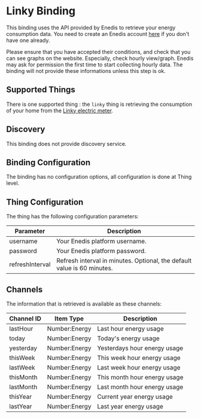 # Linky Binding

This binding uses the API provided by Enedis to retrieve your energy consumption data.
You need to create an Enedis account [here](https://espace-client-connexion.enedis.fr/auth/UI/Login?realm=particuliers) if you don't have one already.

Please ensure that you have accepted their conditions, and check that you can see graphs on the website.
Especially, check hourly view/graph. Enedis may ask for permission the first time to start collecting hourly data. 
The binding will not provide these informations unless this step is ok.

## Supported Things

There is one supported thing : the `linky` thing is retrieving the consumption of your home from the [Linky electric meter](https://www.enedis.fr/linky-compteur-communicant).

## Discovery

This binding does not provide discovery service.

## Binding Configuration

The binding has no configuration options, all configuration is done at Thing level.

## Thing Configuration

The thing has the following configuration parameters:

| Parameter       | Description                                                             |
|-----------------|-------------------------------------------------------------------------|
| username        | Your Enedis platform username.                                          |
| password        | Your Enedis platform password.                                          |
| refreshInterval | Refresh interval in minutes. Optional, the default value is 60 minutes. |

## Channels

The information that is retrieved is available as these channels:

| Channel ID | Item Type     | Description                  |
|------------|---------------|------------------------------|
| lastHour   | Number:Energy | Last hour energy usage       |
| today      | Number:Energy | Today's energy usage         |
| yesterday  | Number:Energy | Yesterdays hour energy usage |
| thisWeek   | Number:Energy | This week hour energy usage  |
| lastWeek   | Number:Energy | Last week hour energy usage  |
| thisMonth  | Number:Energy | This month hour energy usage |
| lastMonth  | Number:Energy | Last month hour energy usage |
| thisYear   | Number:Energy | Current year energy usage    |
| lastYear   | Number:Energy | Last year energy usage       |

